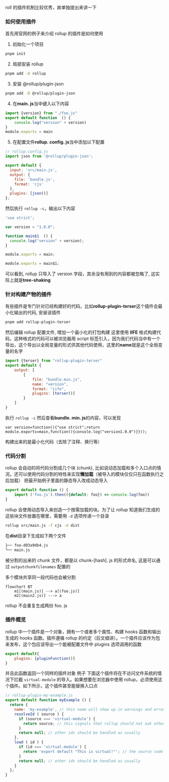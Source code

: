 roll 的插件机制比较优秀，故单独提出来讲一下

### 如何使用插件
首先用官网的例子来介绍 rollup 的插件是如何使用
1. 初始化一个项目
```sh
pnpm init
```
2. 局部安装 rollup
```sh
pnpm add -D rollup
```
3. 安装 @rollup/plugin-json
```sh
pnpm add -D @rollup/plugin-json
```

4. 在**main. js**当中键入以下内容
```js
import {version} from "./foo.js"
export default function  () {
	console.log("version" + version)
}
module.exports = main
```
5. 在配置文件**rollup. config. js**当中添加以下配置
```js
// rollup.config.js
import json from '@rollup/plugin-json';

export default {
  input: 'src/main.js',
  output: {
    file: 'bundle.js',
    format: 'cjs'
  },
  plugins: [json()]
};
```
然后执行 `rollup -c`，输出以下内容
```js
'use strict';

var version = "1.0.0";

function main$1  () {
  console.log("version" + version);
}

module.exports = main;

module.exports = main$1;
```

可以看到, rollup 只导入了 version 字段，其余没有用到的内容都被忽略了, 这实际上就是**tree-shaking**

### 针对构建产物的插件
有些插件是专门针对已经构建好的代码，比如**rollup-plugin-terser**这个插件会最小化输出的代码, 安装该插件
```sh
pnpm add rollup-plugin-terser
```
然后编辑 rollup 配置文件, 增加一个最小化的打包构建
这里使用 **IIFE** 格式构建代码，这种格式的代码可以被浏览器用 script 标签引入，因为我们代码当中有一个导出，这个导出以全局变量的形式供其他代码使用，这里的**name**就是这个全局变量的名字
```js
import {terser} from "rollup-plugin-terser"
export default {
	output: [
		{
			file: "bundle.min.js",
			name: "version",
			format: "iife",
			plugins: [terser()]
		}
	]
}
```
执行 `rollup -c` 然后查看**bundle. min. js**的内容，可以发现
```
var version=function(){"use strict";return module.exports=main,function(){console.log("version1.0.0")}}();
```
构建出来的是最小化代码（去除了注释、换行等）

### 代码分割
rollup 会自动的将代码分割成几个块 (chunk), 比如说动态加载和多个入口点的情况。还可以使用代码分割的特性来实现**懒加载**（被导入的模块仅仅只在函数执行之后加载）
把最开始例子里面的静态导入改成动态导入
```js
export default function () {
	import ('foo.js').then(({default: foo}) => console.log(foo))
}
```
rollup 会使用动态导入来创造一个按需加载的块。为了让 rollup 知道我们生成的这些块文件放置在哪里，需要用 `-d` 选项传递一个目录
```sh
rollup src/main.js -f cjs -d dist
```
在**dist**目录下生成如下两个文件
```sh
├── foo-d03a9db4.js
└── main.js
```
被分割的出来的 chunk 文件，都是以 chunk-[hash]. js 的形式命名, 这是可以通过 `outputchunkfilenames` 配置的

多个模块共享同一段代码也会被分割
```mermaid
flowchart BT
	m1[(main.js)] --> a[(foo.js)]
	m2[(main2.js)] ---> a
```

rollup 不会重复生成两份 foo. js

### 插件概览

rollup 中一个插件是一个对象，拥有一个或者多个属性、构建 hooks 函数和输出生成的 hooks 函数。插件遵循 rollup 的约定（后文细讲）。一个插件应该作为包来发布，这个包应该导出一个能被配置文件中 plugins 选项调用的函数
```js
export default{
	plugins: [pluginFunction()]
}
```
并且此函数返回一个同样的插件对象
例子
下面这个插件将在不访问文件系统的情况下拦截 `virtual-module` 的导入。如果想要在浏览器中使用 rollup，必须使用这个插件。如下所示，这个插件甚至能替换入口点
```js
// rollup-plugin-my-example.js
export default function myExample () {
  return {
    name: 'my-example', // this name will show up in warnings and errors
    resolveId ( source ) {
      if (source === 'virtual-module') {
        return source; // this signals that rollup should not ask other plugins or check the file system to find this id
      }
      return null; // other ids should be handled as usually
    },
    load ( id ) {
      if (id === 'virtual-module') {
        return 'export default "This is virtual!"'; // the source code for "virtual-module"
      }
      return null; // other ids should be handled as usually
    }
  };
}
```